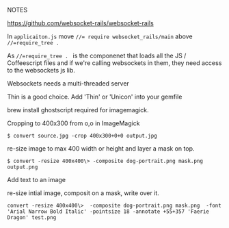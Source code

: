 NOTES

https://github.com/websocket-rails/websocket-rails

In `applicaiton.js` move `//= require websocket_rails/main` above `//=require_tree . `

As `//=require_tree . ` is the componenet that loads all the JS / Coffeescript files and if we're calling websockets in them, they need access to the websockets js lib.

Websockets needs a multi-threaded server

Thin is a good choice. Add 'Thin' or 'Unicon' into your gemfile

brew install ghostscript required for imagemagick.

Cropping to 400x300 from o,o in ImageMagick
	
	$ convert source.jpg -crop 400x300+0+0 output.jpg

re-size image to max 400 width or height and layer a mask on top.
	
	$ convert -resize 400x400\> -composite dog-portrait.png mask.png output.png

Add text to an image

re-size intial image, composit on a mask, write over it.


	convert -resize 400x400\>  -composite dog-portrait.png mask.png  -font 'Arial Narrow Bold Italic' -pointsize 18 -annotate +55+357 'Faerie Dragon' test.png
